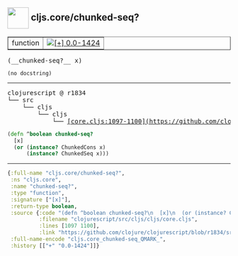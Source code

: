 ## <img width="48px" valign="middle" src="http://i.imgur.com/Hi20huC.png"> cljs.core/chunked-seq?

 <table border="1">
<tr>
<td>function</td>
<td><a href="https://github.com/cljsinfo/api-refs/tree/0.0-1424"><img valign="middle" alt="[+] 0.0-1424" src="https://img.shields.io/badge/+-0.0--1424-lightgrey.svg"></a> </td>
</tr>
</table>

 <samp>
(__chunked-seq?__ x)<br>
</samp>

```
(no docstring)
```

---

 <pre>
clojurescript @ r1834
└── src
    └── cljs
        └── cljs
            └── <ins>[core.cljs:1097-1100](https://github.com/clojure/clojurescript/blob/r1834/src/cljs/cljs/core.cljs#L1097-L1100)</ins>
</pre>

```clj
(defn ^boolean chunked-seq?
  [x]
  (or (instance? ChunkedCons x)
      (instance? ChunkedSeq x)))
```


---

```clj
{:full-name "cljs.core/chunked-seq?",
 :ns "cljs.core",
 :name "chunked-seq?",
 :type "function",
 :signature ["[x]"],
 :return-type boolean,
 :source {:code "(defn ^boolean chunked-seq?\n  [x]\n  (or (instance? ChunkedCons x)\n      (instance? ChunkedSeq x)))",
          :filename "clojurescript/src/cljs/cljs/core.cljs",
          :lines [1097 1100],
          :link "https://github.com/clojure/clojurescript/blob/r1834/src/cljs/cljs/core.cljs#L1097-L1100"},
 :full-name-encode "cljs.core_chunked-seq_QMARK_",
 :history [["+" "0.0-1424"]]}

```
